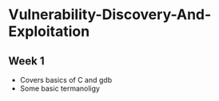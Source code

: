 # Vulnerability-Discovery-And-Exploitation

## Week 1
 - Covers basics of C and gdb 
 - Some basic termanoligy